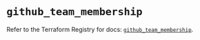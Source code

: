# `github_team_membership`

Refer to the Terraform Registry for docs: [`github_team_membership`](https://registry.terraform.io/providers/integrations/github/5.45.0/docs/resources/team_membership).
